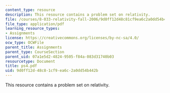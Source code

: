 ```yaml
---
content_type: resource
description: This resource contains a problem set on relativity.
file: /courses/8-033-relativity-fall-2006/9d0ff12d48c81cf9ea6c2a0dd54b442b_ps4.pdf
file_type: application/pdf
learning_resource_types:
- Assignments
license: https://creativecommons.org/licenses/by-nc-sa/4.0/
ocw_type: OCWFile
parent_title: Assignments
parent_type: CourseSection
parent_uid: 07a1e5d2-4824-9505-f84a-083d31740b03
resourcetype: Document
title: ps4.pdf
uid: 9d0ff12d-48c8-1cf9-ea6c-2a0dd54b442b
---
```

This resource contains a problem set on relativity.